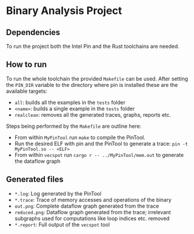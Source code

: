# Binary Analysis Project

## Dependencies
To run the project both the Intel Pin and the Rust toolchains are needed.
## How to run
To run the whole toolchain the provided `Makefile` can be used. After setting the `PIN_DIR` variable to the directory where pin is installed these are the available targets:
 - `all`: builds all the examples in the `tests` folder
 - `<name>`: builds a single example in the `tests` folder
 - `realclean`: removes all the generated traces, graphs, reports etc.
 
Steps being performed by the `Makefile` are outline here:
 - From within `MyPinTool` run `make` to compile the PinTool.
 - Run the desired ELF with pin and the PinTool to generate a trace: `pin -t MyPinTool.so -- <ELF>`
 - From within `vecspot` run `cargo r -- ../MyPinTool/mem.out` to generate the dataflow graph

## Generated files
- `*.log`: Log generated by the PinTool
- `*.trace`: Trace of memory accesses and operations of the binary
- `out.png`: Complete dataflow graph generated from the trace
- `reduced.png`: Dataflow graph generated from the trace; irrelevant subgraphs used for computations like loop indices etc. removed
- `*.report`: Full output of the `vecspot` tool

